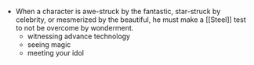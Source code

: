 - When a character is awe-struck by the fantastic, star-struck by celebrity, or mesmerized by the beautiful, he must make a [[Steel]] test to not be overcome by wonderment. 
	- witnessing advance technology
	- seeing magic
	- meeting your idol